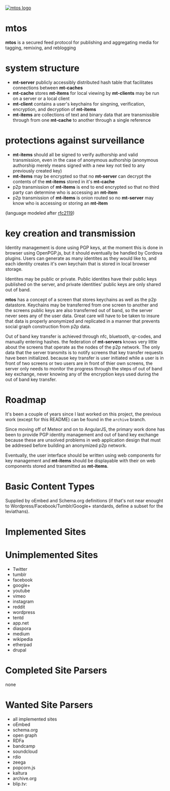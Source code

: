 [![mtos logo](https://git.diff.mx/uploads/group/avatar/6/aiga_litter_disposal_bg.png)](https://git.diff.mx/groups/mtos)

# mtos

**mtos** is a secured feed protocol for publishing and aggregating media for
tagging, remixing, and reblogging

# system structure

* **mt-server** publicly accessibly distributed hash table that facilitates
  connections between **mt-caches**
* **mt-cache** stores **mt-items** for local viewing by **mt-clients** may be
  run on a server or a local client
* **mt-client** contains a user's keychains for singning, verification,
  encryption, and decryption of **mt-items**
* **mt-items** are collections of text and binary data that are transmissible
  through from one **mt-cache** to another through a single reference

# protections against surveillance

* **mt-items** should all be signed to verify authorship and valid
  transmission, even in the case of anonymous authorship (anonymous authorship
merely means signed with a new key not tied to any previously created key)
* **mt-items** may be encrypted so that no **mt-server** can decrypt the
  contents of the **mt-items** stored in it's **mt-cache**
* p2p transmission of **mt-items** is end to end encrypted so that no third
  party can determine who is accessing an **mt-item**
* p2p transmission of **mt-items** is onion routed so no **mt-server** may know
  who is accessing or storing an **mt-item**

(language modeled after [rfc2119](http://tools.ietf.org/html/rfc2119))

# key creation and transmission

Identity management is done using PGP keys, at the moment this is done in
browser using OpenPGP.js, but it should eventually be handled by Cordova
plugins.  Users can generate as many identites as they would like to, and each
identity creates it's own keychain that is stored in local browser storage.  

Identites may be public or private.  Public identites have their public keys
published on the server, and private identities' public keys are only shared
out of band.

**mtos** has a concept of a screen that stores keychains as well as the p2p
datastore.  Keychains may be transferred from one screen to another and the
screens public keys are also transferred out of band, so the server never sees
any of the user data.  Great care will have to be taken to insure that data is
properly anonymized and replicated in a manner that prevents social graph
construction from p2p data.

Out of band key transfer is achieved through nfc, bluetooth, qr-codes, and
manually entering hashes.  the federation of **mt-servers** knows very little
about the screens that operate as the nodes of the p2p network.  The only data
that the server transmits is to notify screens that key transfer requests have
been initialized.  because key transfer is user initiated while a user is in
front of two screens or two users are in front of thier own screens, the server
only needs to monitor the progress through the steps of out of band key
exchange, never knowing any of the encryption keys used during the out of band
key transfer.

Roadmap
=======

It's been a couple of years since I last worked on this project, the previous
work (except for this README) can be found in the `archive` branch.

Since moving off of Meteor and on to AngularJS, the primary work done has been
to provide PGP identity management and out of band key exchange  because these
are unsolved problems in web application design that must be addresed before
building an anonymized p2p network.

Eventually, the user interface should be written using web components for key
management and **mt-items** should be displayable with their on web components
stored and transmitted as **mt-items**.


Basic Content Types
===================

Supplied by oEmbed and Schema.org definitions
(if that's not near enought to Wordpress/Facebook/Tumblr/Google+ standards,
define a subset for the leviathans).

Implemented Sites
=================


Unimplemented Sites
===================

* Twitter
* tumblr
* facebook
* google+
* youtube
* vimeo
* instagram
* reddit
* wordpress
* tentd
* app.net
* diaspora
* medium
* wikipedia
* etherpad
* drupal

Completed Site Parsers
======================

none

Wanted Site Parsers
===================

* all implemented sites
* oEmbed
* schema.org
* open graph
* RDFa
* bandcamp
* soundcloud
* rdio
* zeega
* popcorn.js
* kaltura
* archive.org
* blip.tv:

